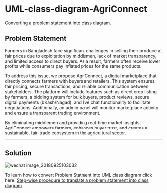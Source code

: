 # UML-class-diagram-AgriConnect
Converting a problem statement into class diagram.
## Problem Statement
Farmers in Bangladesh face significant challenges in selling their produce at fair prices due to exploitation by middlemen, lack of market transparency, and limited access to direct buyers. As a result, farmers often receive lower profits while consumers pay inflated prices for the same products.

To address this issue, we propose AgriConnect, a digital marketplace that directly connects farmers with buyers and retailers. This system ensures fair pricing, secure transactions, and reliable communication between stakeholders. The platform will include features such as direct crop listing by farmers, a bidding system for bulk buyers, product reviews, secure digital payments (bKash/Nagad), and live chat functionality to facilitate negotiations. Additionally, an admin panel will monitor marketplace activity and ensure a transparent trading environment.

By eliminating middlemen and providing real-time market insights, AgriConnect empowers farmers, enhances buyer trust, and creates a sustainable, fair-trade ecosystem in the agricultural sector.

---
## Solution


![wechat image_20180925103032](https://user-images.githubusercontent.com/41892175/46054770-4f472180-c17b-11e8-99d5-d140b201046b.jpg)

To learn how to convert Problem Statment into UML class diagram click here: [Step-wise procedure to translate a problem statement into class diagram](https://github.com/saif86/Object-Oriented-Modeling---Graphic-Editor)
